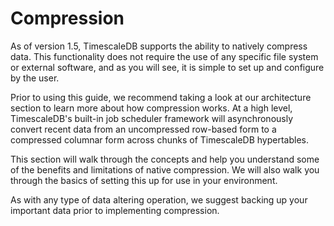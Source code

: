 # Compression

As of version 1.5, TimescaleDB supports the ability to natively compress data. This
functionality does not require the use of any specific file system or external software,
and as you will see, it is simple to set up and configure by the user.

Prior to using this guide, we recommend taking a look at our architecture section
to learn more about how compression works. At a high level, TimescaleDB's built-in
job scheduler framework will asynchronously convert recent data from an uncompressed
row-based form to a compressed columnar form across chunks of TimescaleDB hypertables.

This section will walk through the concepts and help you understand some of the
benefits and limitations of native compression. We will also walk you through the
basics of setting this up for use in your environment.

<highlight type="tip">
As with any type of data altering operation, we suggest backing up
your important data prior to implementing compression.
</highlight>